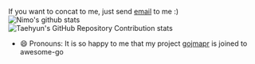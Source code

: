 

<!--
**limiu82214/limiu82214** is a ✨ _special_ ✨ repository because its `README.md` (this file) appears on your GitHub profile.

Here are some ideas to get you started:

- 🔭 I’m currently working on ...
- 🌱 I’m currently learning ...
- 👯 I’m looking to collaborate on ...
- 🤔 I’m looking for help with ...
- 💬 Ask me about ...
- 📫 How to reach me: ...
- 😄 Pronouns: ...
- ⚡ Fun fact: ...
-->
If you want to concat to me, just send [email](limiu82214@gmail.com) to me :)   
![Nimo's github stats](https://github-readme-stats.vercel.app/api?username=limiu82214&hide=&theme=radical&show_icons=true)  
![Taehyun's GitHub Repository Contribution stats](https://github-contributor-stats.vercel.app/api?username=limiu82214&limit=7&combine_all_yearly_contributions=true&theme=radical&hide=C,C%2B)
- 😄 Pronouns: It is so happy to me that my project [gojmapr](https://github.com/limiu82214/gojmapr) is joined to awesome-go
<!-- ![Top Langs](https://github-readme-stats.vercel.app/api/top-langs/?username=limiu82214&theme=radical)  -->
